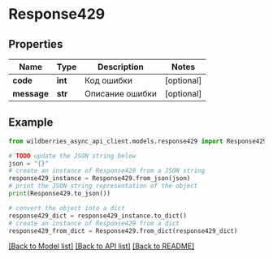 # Response429


## Properties

Name | Type | Description | Notes
------------ | ------------- | ------------- | -------------
**code** | **int** | Код ошибки | [optional] 
**message** | **str** | Описание ошибки | [optional] 

## Example

```python
from wildberries_async_api_client.models.response429 import Response429

# TODO update the JSON string below
json = "{}"
# create an instance of Response429 from a JSON string
response429_instance = Response429.from_json(json)
# print the JSON string representation of the object
print(Response429.to_json())

# convert the object into a dict
response429_dict = response429_instance.to_dict()
# create an instance of Response429 from a dict
response429_from_dict = Response429.from_dict(response429_dict)
```
[[Back to Model list]](../README.md#documentation-for-models) [[Back to API list]](../README.md#documentation-for-api-endpoints) [[Back to README]](../README.md)


